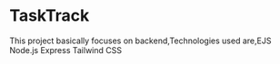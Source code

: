 # TaskTrack
This project basically focuses on backend,Technologies used are,EJS Node.js Express Tailwind CSS 
